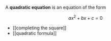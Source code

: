 A **quadratic equation** is an equation of the form

$$
ax^2 + bx + c =0
$$

* [[completing the square]]
* [[quadratic formula]]